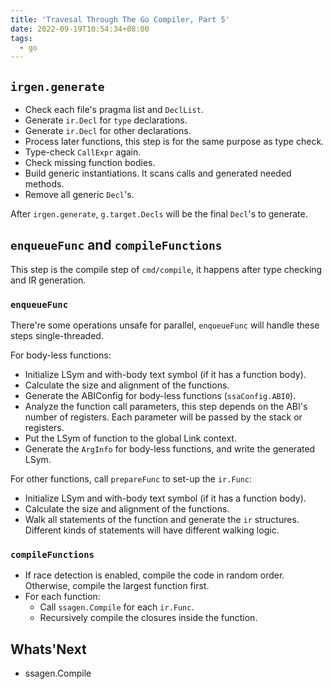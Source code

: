 ```yaml
---
title: 'Travesal Through The Go Compiler, Part 5'
date: 2022-09-19T10:54:34+08:00
tags:
  - go
---
```


## `irgen.generate`

- Check each file's pragma list and `DeclList`.
- Generate `ir.Decl` for `type` declarations.
- Generate `ir.Decl` for other declarations.
- Process later functions, this step is for the same purpose as type check.
- Type-check `CallExpr` again.
- Check missing function bodies.
- Build generic instantiations. It scans calls and generated needed methods.
- Remove all generic `Decl`'s.

After `irgen.generate`, `g.target.Decls` will be the final `Decl`'s to generate.

## `enqueueFunc` and `compileFunctions`

This step is the compile step of `cmd/compile`, it happens after type checking and IR generation.

### `enqueueFunc`

There're some operations unsafe for parallel, `enqueueFunc` will handle these steps single-threaded.

For body-less functions:

- Initialize LSym and with-body text symbol (if it has a function body).
- Calculate the size and alignment of the functions.
- Generate the ABIConfig for body-less functions (`ssaConfig.ABI0`).
- Analyze the function call parameters, this step depends on the ABI's number of registers. Each parameter will be passed by the stack or registers.
- Put the LSym of function to the global Link context.
- Generate the `ArgInfo` for body-less functions, and write the generated LSym.

For other functions, call `prepareFunc` to set-up the `ir.Func`:

- Initialize LSym and with-body text symbol (if it has a function body).
- Calculate the size and alignment of the functions.
- Walk all statements of the function and generate the `ir` structures. Different kinds of statements will have different walking logic.

### `compileFunctions`

- If race detection is enabled, compile the code in random order. Otherwise, compile the largest function first.
- For each function:
  - Call `ssagen.Compile` for each `ir.Func`.
  - Recursively compile the closures inside the function.

## Whats'Next

- ssagen.Compile
